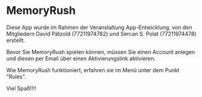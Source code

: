 # MemoryRush

Diese App wurde im Rahmen der Veranstaltung App-Entwicklung, von den Mitgliedern David Pätzold (77211974782) und Sercan S. Polat (77211974478) erstellt.

Bevor Sie MemoryRush spielen können, müssen Sie einen Account anlegen und diesen per Email über einen Aktivierungslink aktivieren.

Wie MemoryRush funktioniert, erfahren sie im Menü unter dem Punkt "Rules".

Viel Spaß!!!!
